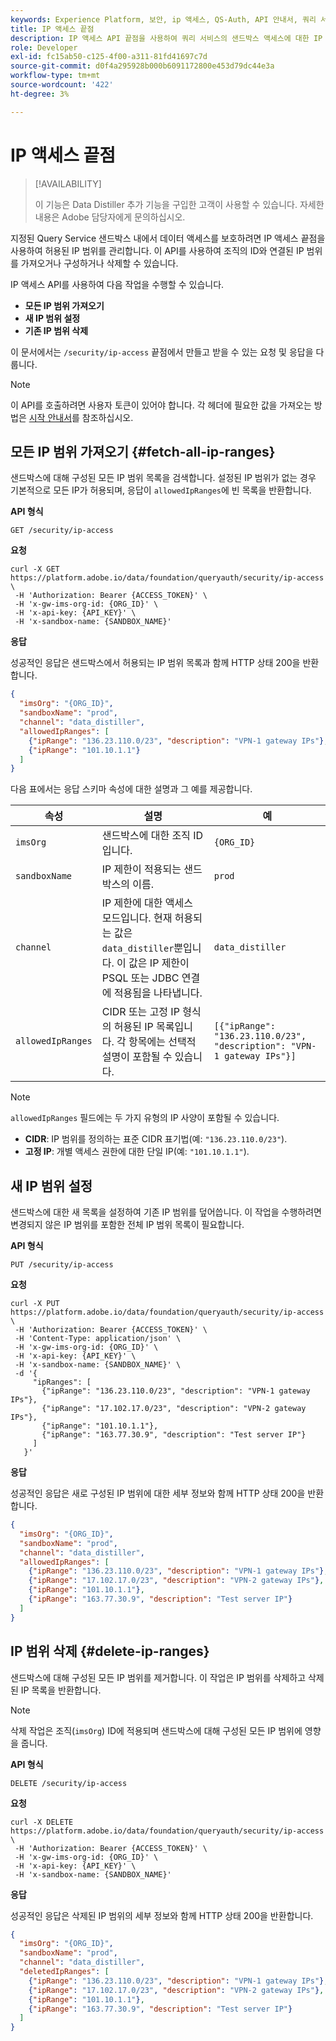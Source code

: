 ```yaml
---
keywords: Experience Platform, 보안, ip 액세스, QS-Auth, API 안내서, 쿼리 서비스, IP 범위
title: IP 액세스 끝점
description: IP 액세스 API 끝점을 사용하여 쿼리 서비스의 샌드박스 액세스에 대한 IP 범위를 관리하는 방법을 알아봅니다.
role: Developer
exl-id: fc15ab50-c125-4f00-a311-81fd41697c7d
source-git-commit: d0f4a295928b000b6091172800e453d79dc44e3a
workflow-type: tm+mt
source-wordcount: '422'
ht-degree: 3%

---
```


# IP 액세스 끝점

>[!AVAILABILITY]
>
>이 기능은 Data Distiller 추가 기능을 구입한 고객이 사용할 수 있습니다. 자세한 내용은 Adobe 담당자에게 문의하십시오.

지정된 Query Service 샌드박스 내에서 데이터 액세스를 보호하려면 IP 액세스 끝점을 사용하여 허용된 IP 범위를 관리합니다. 이 API를 사용하여 조직의 ID와 연결된 IP 범위를 가져오거나 구성하거나 삭제할 수 있습니다.

IP 액세스 API를 사용하여 다음 작업을 수행할 수 있습니다.

- **모든 IP 범위 가져오기**
- **새 IP 범위 설정**
- **기존 IP 범위 삭제**

이 문서에서는 `/security/ip-access` 끝점에서 만들고 받을 수 있는 요청 및 응답을 다룹니다.

>[!NOTE]
>
>이 API를 호출하려면 사용자 토큰이 있어야 합니다. 각 헤더에 필요한 값을 가져오는 방법은 [시작 안내서](./getting-started.md)를 참조하십시오.

## 모든 IP 범위 가져오기 {#fetch-all-ip-ranges}

샌드박스에 대해 구성된 모든 IP 범위 목록을 검색합니다. 설정된 IP 범위가 없는 경우 기본적으로 모든 IP가 허용되며, 응답이 `allowedIpRanges`에 빈 목록을 반환합니다.

**API 형식**

```http
GET /security/ip-access
```

**요청**

```shell
curl -X GET https://platform.adobe.io/data/foundation/queryauth/security/ip-access \
 -H 'Authorization: Bearer {ACCESS_TOKEN}' \
 -H 'x-gw-ims-org-id: {ORG_ID}' \
 -H 'x-api-key: {API_KEY}' \
 -H 'x-sandbox-name: {SANDBOX_NAME}'
```

**응답**

성공적인 응답은 샌드박스에서 허용되는 IP 범위 목록과 함께 HTTP 상태 200을 반환합니다.

```json
{
  "imsOrg": "{ORG_ID}",
  "sandboxName": "prod",
  "channel": "data_distiller",
  "allowedIpRanges": [
    {"ipRange": "136.23.110.0/23", "description": "VPN-1 gateway IPs"},
    {"ipRange": "101.10.1.1"}
  ]
}
```

다음 표에서는 응답 스키마 속성에 대한 설명과 그 예를 제공합니다.

| 속성 | 설명 | 예 |
|------------------|---------------------------------------------|-----------------------------------------------------------------------------------------------|
| `imsOrg` | 샌드박스에 대한 조직 ID입니다. | `{ORG_ID}` |
| `sandboxName` | IP 제한이 적용되는 샌드박스의 이름. | `prod` |
| `channel` | IP 제한에 대한 액세스 모드입니다. 현재 허용되는 값은 `data_distiller`뿐입니다. 이 값은 IP 제한이 PSQL 또는 JDBC 연결에 적용됨을 나타냅니다. | `data_distiller` |
| `allowedIpRanges` | CIDR 또는 고정 IP 형식의 허용된 IP 목록입니다. 각 항목에는 선택적 설명이 포함될 수 있습니다. | `[{"ipRange": "136.23.110.0/23", "description": "VPN-1 gateway IPs"}]` |

>[!NOTE]
>
>`allowedIpRanges` 필드에는 두 가지 유형의 IP 사양이 포함될 수 있습니다. <br><ul><li>**CIDR**: IP 범위를 정의하는 표준 CIDR 표기법(예: `"136.23.110.0/23"`).</li><li>**고정 IP**: 개별 액세스 권한에 대한 단일 IP(예: `"101.10.1.1"`).</li></ul>

## 새 IP 범위 설정

샌드박스에 대한 새 목록을 설정하여 기존 IP 범위를 덮어씁니다. 이 작업을 수행하려면 변경되지 않은 IP 범위를 포함한 전체 IP 범위 목록이 필요합니다.

**API 형식**

```http
PUT /security/ip-access
```

**요청**

```shell
curl -X PUT https://platform.adobe.io/data/foundation/queryauth/security/ip-access \
 -H 'Authorization: Bearer {ACCESS_TOKEN}' \
 -H 'Content-Type: application/json' \
 -H 'x-gw-ims-org-id: {ORG_ID}' \
 -H 'x-api-key: {API_KEY}' \
 -H 'x-sandbox-name: {SANDBOX_NAME}' \
 -d '{
     "ipRanges": [
       {"ipRange": "136.23.110.0/23", "description": "VPN-1 gateway IPs"},
       {"ipRange": "17.102.17.0/23", "description": "VPN-2 gateway IPs"},
       {"ipRange": "101.10.1.1"},
       {"ipRange": "163.77.30.9", "description": "Test server IP"}
     ]
   }'
```

**응답**

성공적인 응답은 새로 구성된 IP 범위에 대한 세부 정보와 함께 HTTP 상태 200을 반환합니다.

```json
{
  "imsOrg": "{ORG_ID}",
  "sandboxName": "prod",
  "channel": "data_distiller",
  "allowedIpRanges": [
    {"ipRange": "136.23.110.0/23", "description": "VPN-1 gateway IPs"},
    {"ipRange": "17.102.17.0/23", "description": "VPN-2 gateway IPs"},
    {"ipRange": "101.10.1.1"},
    {"ipRange": "163.77.30.9", "description": "Test server IP"}
  ]
}
```

## IP 범위 삭제 {#delete-ip-ranges}

샌드박스에 대해 구성된 모든 IP 범위를 제거합니다. 이 작업은 IP 범위를 삭제하고 삭제된 IP 목록을 반환합니다.

>[!NOTE]
>
>삭제 작업은 조직(`imsOrg`) ID에 적용되며 샌드박스에 대해 구성된 모든 IP 범위에 영향을 줍니다.

**API 형식**

```http
DELETE /security/ip-access
```

**요청**

```shell
curl -X DELETE https://platform.adobe.io/data/foundation/queryauth/security/ip-access \
 -H 'Authorization: Bearer {ACCESS_TOKEN}' \
 -H 'x-gw-ims-org-id: {ORG_ID}' \
 -H 'x-api-key: {API_KEY}' \
 -H 'x-sandbox-name: {SANDBOX_NAME}'
```

**응답**

성공적인 응답은 삭제된 IP 범위의 세부 정보와 함께 HTTP 상태 200을 반환합니다.

```json
{
  "imsOrg": "{ORG_ID}",
  "sandboxName": "prod",
  "channel": "data_distiller",
  "deletedIpRanges": [
    {"ipRange": "136.23.110.0/23", "description": "VPN-1 gateway IPs"},
    {"ipRange": "17.102.17.0/23", "description": "VPN-2 gateway IPs"},
    {"ipRange": "101.10.1.1"},
    {"ipRange": "163.77.30.9", "description": "Test server IP"}
  ]
}
```
